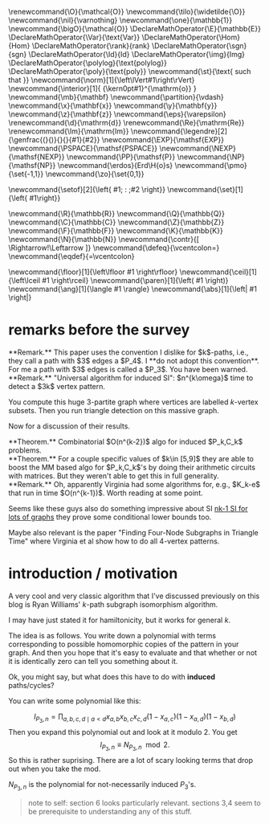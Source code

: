 \renewcommand{\O}{\mathcal{O}}
\newcommand{\tilo}{\widetilde{\O}}
\newcommand{\nil}{\varnothing}
\newcommand{\one}{\mathbb{1}}
\newcommand{\bigO}{\mathcal{O}}
\DeclareMathOperator{\E}{\mathbb{E}}
\DeclareMathOperator{\Var}{\text{Var}}
\DeclareMathOperator{\Hom}{Hom}
\DeclareMathOperator{\rank}{rank}
\DeclareMathOperator{\sgn}{sgn}
\DeclareMathOperator{\Id}{Id}
\DeclareMathOperator{\img}{Img}
\DeclareMathOperator{\polylog}{\text{polylog}}
\DeclareMathOperator{\poly}{\text{poly}}
\newcommand{\st}{\text{ such that }}
\newcommand{\norm}[1]{\left\lVert#1\right\rVert}
\newcommand{\interior}[1]{ {\kern0pt#1}^{\mathrm{o}} }
\newcommand{\mb}{\mathbf}
\newcommand{\partition}{\vdash}
\newcommand{\x}{\mathbf{x}}
\newcommand{\y}{\mathbf{y}}
\newcommand{\z}{\mathbf{z}}
\newcommand{\eps}{\varepsilon}
\renewcommand{\d}{\mathrm{d}}
\renewcommand{\Re}{\mathrm{Re}}
\renewcommand{\Im}{\mathrm{Im}}
\newcommand{\legendre}[2]{\genfrac{(}{)}{}{}{#1}{#2}}
\newcommand{\EXP}{\mathsf{EXP}}
\newcommand{\PSPACE}{\mathsf{PSPACE}}
\newcommand{\NEXP}{\mathsf{NEXP}}
\newcommand{\PP}{\mathsf{P}}
\newcommand{\NP}{\mathsf{NP}}
\newcommand{\erdos}{Erd\H{o}s}
\newcommand{\pmo}{\set{-1,1}}
\newcommand{\zo}{\set{0,1}}


\newcommand{\setof}[2]{\left\{ #1\; : \;#2 \right\}}
\newcommand{\set}[1]{\left\{ #1\right\}}

\newcommand{\R}{\mathbb{R}}
\newcommand{\Q}{\mathbb{Q}}
\newcommand{\C}{\mathbb{C}}
\newcommand{\Z}{\mathbb{Z}}
\newcommand{\F}{\mathbb{F}}
\newcommand{\K}{\mathbb{K}}
\newcommand{\N}{\mathbb{N}}
\newcommand{\contr}{\[ \Rightarrow\!\Leftarrow \]}
\newcommand{\defeq}{\vcentcolon=}
\newcommand{\eqdef}{=\vcentcolon}

\newcommand{\floor}[1]{\left\lfloor #1 \right\rfloor}
\newcommand{\ceil}[1]{\left\lceil #1 \right\rceil}
\newcommand{\paren}[1]{\left( #1 \right)}
\newcommand{\ang}[1]{\langle #1 \rangle}
\newcommand{\abs}[1]{\left| #1 \right|}


# remarks before the survey

<div class="rmk envbox">**Remark.**
This paper uses the convention I dislike for $k$-paths, 
i.e., they call a path with $3$ edges a $P_4$.
I **do not adopt this convention**. 
For me a path with $3$ edges is called a $P_3$. You have been
warned.
</div>

<div class="rmk envbox">**Remark.**
"Universal algorithm for induced SI":
$n^{k\omega}$ time to detect a $3k$ vertex pattern.

You compute this huge $3$-partite graph where vertices are
labelled $k$-vertex subsets.
Then you run triangle detection on this massive graph.
</div>

Now for a discussion of their results.
<div class="thm envbox">**Theorem.**
Combinatorial $O(n^{k-2})$ algo for induced $P_k,C_k$ problems.
</div>

<div class="thm envbox">**Theorem.**
For a couple specific values of $k\in [5,9]$ they are
able to boost the MM based algo for $P_k,C_k$'s by doing their
arithmetic circuits with matrices. But they weren't able to get
this in full generality.
</div>

<div class="rmk envbox">**Remark.**
Oh, apparently Virginia had some algorithms for, e.g., $K_k-e$
that run in time  $O(n^{k-1})$. Worth reading at some point.

Seems like these guys also do something impressive about SI
[nk-1 SI for lots of graphs](https://www.sciencedirect.com/science/article/pii/S0304397515007914?via%3Dihub)
they prove some conditional lower bounds too. 

Maybe also relevant is the paper "Finding Four-Node Subgraphs in
Triangle Time" where Virginia et al show how to do all $4$-vertex
patterns.
</div>

# introduction / motivation

A very cool and very classic algorithm that I've discussed
previously on this blog is Ryan Williams' $k$-path subgraph
isomorphism algorithm.

I may have just stated it for hamiltonicity, but it works for
general $k$.

The idea is as follows.
You write down a polynomial with terms corresponding to
possible homomorphic copies of the pattern in your graph.
And then you hope that it's easy to evaluate and that whether or
not it is identically zero can tell you something about it.

Ok, you might say, but what does this have to do with **induced**
paths/cycles?

You can write some polynomial like this:

$$ I_{P_3,n} = \prod_{a,b,c,d\mid a<d} x_{a,b}x_{b,c}x_{c,d} (1-x_{a,c})(1-x_{a,d})(1-x_{b,d}) $$ 
Then you expand this polynomial out and look at it modulo $2$.
You get 
$$ I_{P_3,n} \equiv N_{P_3,n} \mod 2.$$ 
So this is rather suprising.
There are a lot of scary looking terms that drop out when you
take the mod.

$N_{P_3, n}$ is the polynomial for not-necessarily induced
$P_3$'s.

> note to self: section 6 looks particularly relevant. sections
3,4 seem to be prerequisite to understanding any of this stuff.


